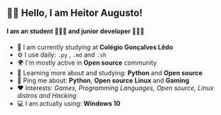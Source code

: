## 👋🏽 Hello, I am Heitor Augusto!

#### I am an student 👨🏽‍🎓 and junior developer 👨🏽‍💻

- 🏢 I am currently studying at **Colégio Gonçalves Lêdo**
- ⚙️ I use daily: `.py` , `.md` and `.sh`
- 🌍 I'm mostly active in **Open source** community
- 🌱 Learning more about and studying: **Python** and **Open source**
- 💬 Ping me about: **Python**, **Open source** **Linux** and **Gaming**
- ❤️ Interests: *Games, Programming Languages, Open source, Linux distros and Hacking*
- 💻 I am actually using: **Windows 10**
